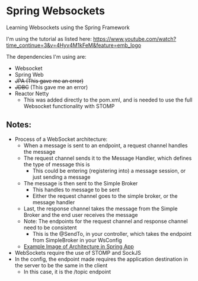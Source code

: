# Spring Websockets
Learning Websockets using the Spring Framework

I'm using the tutorial as listed here:
https://www.youtube.com/watch?time_continue=3&v=4Hyv4M1kFeM&feature=emb_logo

The dependencies I'm using are:
- Websocket 
- Spring Web
- <s>JPA (This gave me an error)
- JDBC</s> (This gave me an error)
- Reactor Netty
    - This was added directly to the pom.xml, and is needed to use the full Websocket functionality with STOMP

## Notes:
- Process of a WebSocket architecture:
    - When a message is sent to an endpoint, a request channel handles the message
    - The request channel sends it to the Message Handler, which defines the type of message this is
        - This could be entering (registering into) a message session, or just sending a message
    - The message is then sent to the Simple Broker
        - This handles to message to be sent
        - Either the request channel goes to the simple broker, or the message handler
    - Last, the response channel takes the message from the Simple Broker and the end user receives the message
    - Note: The endpoints for the request channel and response channel need to be consistent
        - This is the @SendTo, in your controller, which takes the endpoint from SimpleBroker in your WsConfig
    - <a href="https://www.javainuse.com/spring-boot-websocket-chat-architecture.jpg">Example Image of Architecture in Spring App</a>
- WebSockets require the use of STOMP and SockJS
- In the config, the endpoint made requires the application destination in the server to be the same in the client
    - In this case, it is the /topic endpoint
